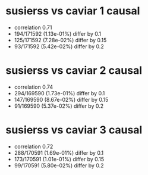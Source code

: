 # susierss vs caviar  1 causal

- correlation 0.71
- 194/171592 (1.13e-01%) differ by 0.1
- 125/171592 (7.28e-02%) differ by 0.15
- 93/171592 (5.42e-02%) differ by 0.2


# susierss vs caviar  2 causal

- correlation 0.74
- 294/169590 (1.73e-01%) differ by 0.1
- 147/169590 (8.67e-02%) differ by 0.15
- 91/169590 (5.37e-02%) differ by 0.2


# susierss vs caviar  3 causal

- correlation 0.72
- 288/170591 (1.69e-01%) differ by 0.1
- 173/170591 (1.01e-01%) differ by 0.15
- 99/170591 (5.80e-02%) differ by 0.2


